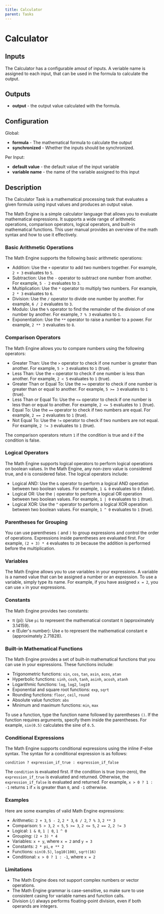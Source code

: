 ```yaml
---
title: Calculator
parent: Tasks
---
```

# Calculator

## Inputs
The Calculator has a configurable amout of inputs. A veriable name is assigned to each input, that can be used in the formula to calculate the output.

## Outputs
* **output** - the output value calculated with the formula.

## Configuration
Global:
* **formula** - The mathematical formula to calculate the output
* **synchronized** - Whether the inputs should be synchronized.

Per Input:
* **default value** - the default value of the input variable
* **variable name** - the name of the variable assigned to this input

## Description
The Calculator Task is a mathematical processing task that evaluates a given formula using input values and produces an output value.

The Math Engine is a simple calculator language that allows you to evaluate mathematical expressions. It supports a wide range of arithmetic operations, comparison operators, logical operators, and built-in mathematical functions. This user manual provides an overview of the math syntax and how to use it effectively.

### Basic Arithmetic Operations

The Math Engine supports the following basic arithmetic operations:

*   Addition: Use the `+` operator to add two numbers together. For example, `2 + 3` evaluates to `5`.
*   Subtraction: Use the `-` operator to subtract one number from another. For example, `5 - 2` evaluates to `3`.
*   Multiplication: Use the `*` operator to multiply two numbers. For example, `2 * 3` evaluates to `6`.
*   Division: Use the `/` operator to divide one number by another. For example, `6 / 2` evaluates to `3`.
*   Modulo: Use the `%` operator to find the remainder of the division of one number by another. For example, `7 % 3` evaluates to `1`.
*   Exponentiation: Use the `**` operator to raise a number to a power. For example, `2 ** 3` evaluates to `8`.

### Comparison Operators

The Math Engine allows you to compare numbers using the following operators:

*   Greater Than: Use the `>` operator to check if one number is greater than another. For example, `5 > 3` evaluates to `1` (true).
*   Less Than: Use the `<` operator to check if one number is less than another. For example, `2 < 5` evaluates to `1` (true).
*   Greater Than or Equal To: Use the `>=` operator to check if one number is greater than or equal to another. For example, `5 >= 3` evaluates to `1` (true).
*   Less Than or Equal To: Use the `<=` operator to check if one number is less than or equal to another. For example, `2 <= 5` evaluates to `1` (true).
*   Equal To: Use the `==` operator to check if two numbers are equal. For example, `2 == 2` evaluates to `1` (true).
*   Not Equal To: Use the `!=` operator to check if two numbers are not equal. For example, `2 != 3` evaluates to `1` (true).

The comparison operators return `1` if the condition is true and `0` if the condition is false.

### Logical Operators

The Math Engine supports logical operators to perform logical operations on boolean values. In the Math Engine, any non-zero value is considered true, and `0` is considered false. The logical operators include:

*   Logical AND: Use the `&` operator to perform a logical AND operation between two boolean values. For example, `1 & 0` evaluates to `0` (false).
*   Logical OR: Use the `|` operator to perform a logical OR operation between two boolean values. For example, `1 | 0` evaluates to `1` (true).
*   Logical XOR: Use the `^` operator to perform a logical XOR operation between two boolean values. For example, `1 ^ 0` evaluates to `1` (true).

### Parentheses for Grouping

You can use parentheses `(` and `)` to group expressions and control the order of operations. Expressions inside parentheses are evaluated first. For example, `(2 + 3) * 4` evaluates to `20` because the addition is performed before the multiplication.

### Variables

The Math Engine allows you to use variables in your expressions. A variable is a named value that can be assigned a number or an expression. To use a variable, simply type its name. For example, if you have assigned `x = 2`, you can use `x` in your expressions.

### Constants

The Math Engine provides two constants:

*   π (pi): Use `pi` to represent the mathematical constant π (approximately 3.14159).
*   e (Euler's number): Use `e` to represent the mathematical constant e (approximately 2.71828).

### Built-in Mathematical Functions

The Math Engine provides a set of built-in mathematical functions that you can use in your expressions. These functions include:

*   Trigonometric functions: `sin`, `cos`, `tan`, `asin`, `acos`, `atan`
*   Hyperbolic functions: `sinh`, `cosh`, `tanh`, `asinh`, `acosh`, `atanh`
*   Logarithmic functions: `log`, `log2`, `log10`
*   Exponential and square root functions: `exp`, `sqrt`
*   Rounding functions: `floor`, `ceil`, `round`
*   Absolute value function: `abs`
*   Minimum and maximum functions: `min`, `max`

To use a function, type the function name followed by parentheses `()`. If the function requires arguments, specify them inside the parentheses. For example, `sin(0.5)` calculates the sine of `0.5`.

### Conditional Expressions

The Math Engine supports conditional expressions using the inline if-else syntax. The syntax for a conditional expression is as follows:

`condition ? expression_if_true : expression_if_false`

The `condition` is evaluated first. If the condition is true (non-zero), the `expression_if_true` is evaluated and returned. Otherwise, the `expression_if_false` is evaluated and returned. For example, `x > 0 ? 1 : -1` returns `1` if `x` is greater than `0`, and `-1` otherwise.

### Examples

Here are some examples of valid Math Engine expressions:

*   Arithmetic: `2 + 3`, `5 - 2`, `2 * 3`, `6 / 2`, `7 % 3`, `2 ** 3`
*   Comparison: `5 > 3`, `2 < 5`, `5 >= 3`, `2 <= 5`, `2 == 2`, `2 != 3`
*   Logical: `1 & 0`, `1 | 0`, `1 ^ 0`
*   Grouping: `(2 + 3) * 4`
*   Variables: `x + y`, where `x = 2` and `y = 3`
*   Constants: `2 * pi`, `e ** 2`
*   Functions: `sin(0.5)`, `log10(100)`, `sqrt(16)`
*   Conditional: `x > 0 ? 1 : -1`, where `x = 2`

### Limitations

*   The Math Engine does not support complex numbers or vector operations.
*   The Math Engine grammar is case-sensitive, so make sure to use consistent casing for variable names and function calls.
*   Division (`/`) always performs floating-point division, even if both operands are integers.